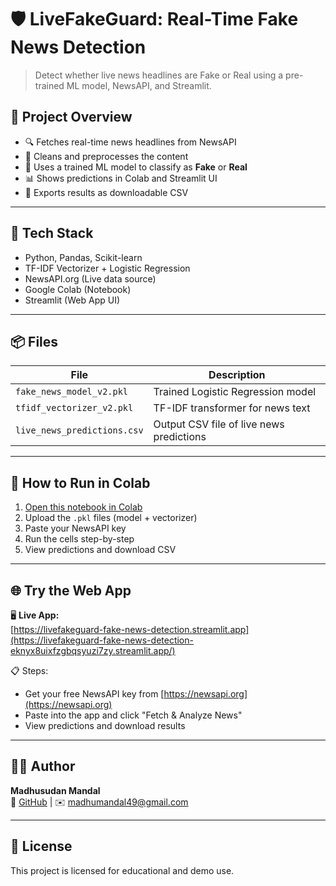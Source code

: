 # 🛡️ LiveFakeGuard: Real-Time Fake News Detection

> Detect whether live news headlines are Fake or Real using a pre-trained ML model, NewsAPI, and Streamlit.

## 📌 Project Overview

- 🔍 Fetches real-time news headlines from NewsAPI
- 🧹 Cleans and preprocesses the content
- 🧠 Uses a trained ML model to classify as **Fake** or **Real**
- 📊 Shows predictions in Colab and Streamlit UI
- 📁 Exports results as downloadable CSV

---

## 🚀 Tech Stack

- Python, Pandas, Scikit-learn
- TF-IDF Vectorizer + Logistic Regression
- NewsAPI.org (Live data source)
- Google Colab (Notebook)
- Streamlit (Web App UI)

---

## 📦 Files

| File | Description |
|------|-------------|
| `fake_news_model_v2.pkl` | Trained Logistic Regression model |
| `tfidf_vectorizer_v2.pkl` | TF-IDF transformer for news text |
| `live_news_predictions.csv` | Output CSV file of live news predictions |

---

## 🧪 How to Run in Colab

1. [Open this notebook in Colab](https://colab.research.google.com/drive/1SZly8lxx3HHnFGhg6y3drVIMxs3A8vif?usp=sharing)
2. Upload the `.pkl` files (model + vectorizer)
3. Paste your NewsAPI key
4. Run the cells step-by-step
5. View predictions and download CSV

---

## 🌐 Try the Web App

🖥️ **Live App:**  
[https://livefakeguard-fake-news-detection.streamlit.app](https://livefakeguard-fake-news-detection-eknyx8uixfzgbqsyuzi7zy.streamlit.app/)

📋 Steps:
- Get your free NewsAPI key from [https://newsapi.org](https://newsapi.org)
- Paste into the app and click "Fetch & Analyze News"
- View predictions and download results

---

## 👨‍💻 Author

**Madhusudan Mandal**  
🔗 [GitHub](https://github.com/Madhusudan3223) | ✉️ madhumandal49@gmail.com

---

## 📄 License

This project is licensed for educational and demo use.
